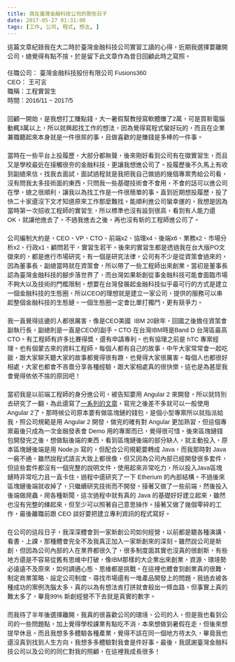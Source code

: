 ```yaml
---
title: 我在臺灣金融科技公司的那些日子
date: 2017-05-27 01:31:00
tags: [工作, 公司, 程式, 想法, ]
---
```


<div class="MsoNormal" style="line-height: 150%;">
<span lang="ZH-TW" style="font-family: &quot;Microsoft JhengHei&quot;, sans-serif;">&#x9019;&#x7BC7;&#x6587;&#x7AE0;&#x7D00;&#x9304;&#x6211;&#x5728;&#x5927;&#x4E8C;&#x6642;&#x65BC;&#x81FA;&#x7063;&#x91D1;&#x878D;&#x79D1;&#x6280;&#x516C;&#x53F8;&#x5BE6;&#x7FD2;&#x5DE5;&#x8B80;&#x7684;&#x5FC3;&#x5F97;&#xFF0C;&#x8FD1;&#x671F;&#x6211;&#x9078;&#x64C7;&#x8981;&#x96E2;&#x958B;&#x516C;&#x53F8;&#xFF0C;&#x7E3D;&#x89BA;&#x5F97;&#x6709;&#x9EDE;&#x4E0D;&#x6368;&#xFF0C;&#x65BC;&#x662F;&#x7559;&#x4E0B;&#x6B64;&#x6587;&#x7AE0;&#x4F5C;&#x70BA;&#x6614;&#x65E5;&#x56DE;&#x9867;&#x6B64;&#x6642;&#x4E4B;&#x5BEB;&#x7167;&#x3002;</span></div>
<!-- more --> 
<a name="more"></a><br>
<div class="MsoNormal" style="line-height: 150%;">
<span lang="ZH-TW" style="font-family: &quot;Microsoft JhengHei&quot;, sans-serif;">&#x4EFB;&#x8077;&#x516C;&#x53F8;&#xFF1A; &#x81FA;&#x7063;&#x91D1;&#x878D;&#x79D1;&#x6280;&#x80A1;&#x4EFD;&#x6709;&#x9650;&#x516C;&#x53F8;</span><span style="font-family: &quot;Microsoft JhengHei&quot;, sans-serif;"> Fusions360</span></div>
<div class="MsoNormal" style="line-height: 150%;">
<span style="font-family: &quot;Microsoft JhengHei&quot;,sans-serif;">
CEO<span lang="ZH-TW">&#xFF1A; &#x738B;&#x53EF;&#x8A00;</span><br>
<span lang="ZH-TW">&#x8077;&#x7A31;&#xFF1A;&#x5DE5;&#x7A0B;&#x5BE6;&#x7FD2;&#x751F;</span><br>
<span lang="ZH-TW">&#x6642;&#x9593;&#xFF1A;</span>2016/11 ~ 2017/5</span></div>
<div class="MsoNormal" style="line-height: 150%;">
<br></div>
<div class="MsoNormal" style="line-height: 150%;">
<span lang="ZH-TW" style="font-family: &quot;Microsoft JhengHei&quot;,sans-serif;">&#x56DE;&#x9867;&#x4E00;&#x958B;&#x59CB;&#xFF0C;&#x662F;&#x6211;&#x60F3;&#x6253;&#x5DE5;&#x8CFA;&#x9EDE;&#x9322;&#xFF0C;&#x5927;&#x4E00;&#x6691;&#x5047;&#x5E6B;&#x6559;&#x6388;&#x5BEB;&#x8EDF;&#x9AD4;&#x8CFA;&#x4E86;</span><span style="font-family: &quot;Microsoft JhengHei&quot;,sans-serif;">2<span lang="ZH-TW">&#x842C;&#xFF0C;&#x53EF;&#x662F;&#x8CB7;&#x65B0;&#x96FB;&#x8166;&#x52D5;&#x8F12;</span>3<span lang="ZH-TW">&#x842C;&#x4EE5;&#x4E0A;&#xFF0C;&#x6240;&#x4EE5;&#x5C31;&#x8208;&#x8D77;&#x627E;&#x5DE5;&#x4F5C;&#x7684;&#x60F3;&#x6CD5;&#xFF0C;&#x56E0;&#x70BA;&#x89BA;&#x5F97;&#x5BEB;&#x7A0B;&#x5F0F;&#x883B;&#x597D;&#x73A9;&#x7684;&#xFF0C;&#x800C;&#x4E14;&#x5728;&#x4F01;&#x696D;&#x517C;&#x8077;&#x807D;&#x8D77;&#x4F86;&#x672C;&#x8EAB;&#x5C31;&#x662F;&#x4E00;&#x4EF6;&#x5F88;&#x5C4C;&#x7684;&#x4E8B;&#xFF0C;&#x4E14;&#x505A;&#x559C;&#x6B61;&#x7684;&#x662F;&#x8CFA;&#x9322;&#x662F;&#x591A;&#x68D2;&#x7684;&#x4E00;&#x4EF6;&#x4E8B;&#x3002;</span><o:p></o:p></span></div>
<div class="MsoNormal" style="line-height: 150%;">
<br></div>
<div class="MsoNormal" style="line-height: 150%;">
<span lang="ZH-TW" style="font-family: &quot;Microsoft JhengHei&quot;,sans-serif;">&#x7576;&#x6642;&#x5728;&#x4E00;&#x4E9B;&#x5E73;&#x53F0;&#x4E0A;&#x6295;&#x5C65;&#x6B77;&#xFF0C;&#x5927;&#x90E8;&#x5206;&#x90FD;&#x7121;&#x8072;&#xFF0C;&#x5F8C;&#x4F86;&#x525B;&#x597D;&#x770B;&#x5230;&#x516C;&#x53F8;&#x6709;&#x5728;&#x5FB5;&#x5BE6;&#x7FD2;&#x751F;&#xFF0C;&#x800C;&#x4E14;&#x53C8;&#x662F;&#x5B78;&#x6821;&#x6700;&#x8FD1;&#x5728;&#x63A5;&#x89F8;&#x5F88;&#x592F;&#x7684;&#x91D1;&#x878D;&#x79D1;&#x6280;&#xFF0C;&#x66F4;&#x8B93;&#x6211;&#x60F3;&#x9032;&#x516C;&#x53F8;&#x4E86;&#x3002;&#x6295;&#x5C65;&#x6B77;&#x5F8C;&#x4E0D;&#x4E45;&#x99AC;&#x4E0A;&#x6709;&#x6536;&#x5230;&#x526F;&#x7E3D;&#x4F86;&#x4FE1;&#xFF0C;&#x627E;&#x6211;&#x53BB;&#x9762;&#x8A66;&#xFF0C;&#x9762;&#x8A66;&#x904E;&#x7A0B;&#x5C31;&#x662F;&#x6211;&#x628A;&#x6211;&#x81EA;&#x5DF1;&#x505A;&#x904E;&#x7684;&#x5E7E;&#x500B;&#x5C08;&#x6848;&#x79C0;&#x7D66;&#x516C;&#x53F8;&#x770B;&#xFF0C;&#x6C92;&#x6709;&#x554F;&#x6211;&#x592A;&#x591A;&#x6280;&#x8853;&#x9762;&#x7684;&#x6771;&#x897F;&#xFF0C;&#x53EA;&#x554F;&#x6211;&#x4E00;&#x4E9B;&#x57FA;&#x790E;&#x6280;&#x8853;&#x6703;&#x4E0D;&#x6703;&#x7528;&#xFF0C;&#x4E0D;&#x6703;&#x7684;&#x8A71;&#x53EF;&#x4EE5;&#x9032;&#x516C;&#x53F8;&#x5728;&#x5B78;&#xFF0C;&#x7E3D;&#x4E4B;&#x5F88;&#x9806;&#x5229;&#xFF0C;&#x8B93;&#x6211;&#x4EE5;&#x70BA;&#x627E;&#x5DE5;&#x4F5C;&#x662F;&#x4E00;&#x4EF6;&#x5F88;&#x7C21;&#x55AE;&#x7684;&#x4E8B;&#x3002;&#x76F4;&#x5230;&#x8FD1;&#x671F;&#x60F3;&#x6295;&#x5C65;&#x6B77;&#xFF0C;&#x6295;&#x4E86;&#x5FEB;&#x4E8C;&#x5341;&#x5BB6;&#x9084;&#x6C92;&#x4E0B;&#x6587;&#x624D;&#x77E5;&#x9053;&#x539F;&#x4F86;&#x5DE5;&#x4F5C;&#x90A3;&#x9EBC;&#x96E3;&#x627E;&#x3002;&#x80FD;&#x9806;&#x5229;&#x9032;&#x516C;&#x53F8;&#x883B;&#x5E78;&#x904B;&#x7684;&#xFF0C;&#x6211;&#x60F3;&#x662F;&#x56E0;&#x70BA;&#x7576;&#x6642;&#x7B2C;&#x4E00;&#x6B21;&#x62DB;&#x6536;&#x5DE5;&#x7A0B;&#x5E2B;&#x7684;&#x5BE6;&#x7FD2;&#x751F;&#xFF0C;&#x6240;&#x4EE5;&#x6A19;&#x6E96;&#x4E5F;&#x6C92;&#x6709;&#x8A2D;&#x5230;&#x5F88;&#x9AD8;&#xFF0C;&#x770B;&#x5230;&#x6709;&#x4EBA;&#x80FD;&#x529B;&#x9084;</span><span style="font-family: &quot;Microsoft JhengHei&quot;,sans-serif;">OK<span lang="ZH-TW">&#xFF0C;&#x5C31;&#x8B93;&#x4ED6;&#x9032;&#x53BB;&#x4E86;&#x3002;&#x4E0D;&#x904E;&#x6211;&#x9032;&#x53BB;&#x4E4B;&#x5F8C;&#xFF0C;&#x518D;&#x4E5F;&#x6C92;&#x6709;&#x65B0;&#x7684;&#x5DE5;&#x7A0B;&#x5E2B;&#x9032;&#x516C;&#x53F8;&#x4E86;&#x3002;</span><o:p></o:p></span></div>
<div class="MsoNormal" style="line-height: 150%;">
<br></div>
<div class="MsoNormal" style="line-height: 150%;">
<span lang="ZH-TW" style="font-family: &quot;Microsoft JhengHei&quot;,sans-serif;">&#x516C;&#x53F8;&#x7DE8;&#x5236;&#x5927;&#x7D04;&#x662F;&#xFF0C;</span><span style="font-family: &quot;Microsoft JhengHei&quot;,sans-serif;">CEO<span lang="ZH-TW">&#x3001;</span>VP<span lang="ZH-TW">&#x3001;</span>CTO<span lang="ZH-TW">&#x3001;&#x524D;&#x7AEF;</span>x2<span lang="ZH-TW">&#x3001;&#x5354;&#x7406;</span>x4<span lang="ZH-TW">&#x3001;&#x5F8C;&#x7AEF;</span>x6<span lang="ZH-TW">&#x3001;&#x696D;&#x52D9;</span>x2<span lang="ZH-TW">&#x3001;&#x5E02;&#x5834;&#x5206;&#x6790;</span>x2<span lang="ZH-TW">&#x3001;&#x884C;&#x653F;</span>x1<span lang="ZH-TW">&#x3001;&#x9867;&#x554F;&#x82E5;&#x5E72;&#xFF0C;&#x5BE6;&#x7FD2;&#x751F;&#x82E5;&#x5E72;&#x3002;&#x5F8C;&#x4F86;&#x7684;&#x5BE6;&#x7FD2;&#x751F;&#x90FD;&#x662F;&#x900F;&#x904E;&#x6211;&#x5728;&#x53F0;&#x5927;&#x7248;</span>PO<span lang="ZH-TW">&#x6587;&#x5FB5;&#x4F86;&#x7684;&#xFF0C;&#x90FD;&#x662F;&#x9032;&#x884C;&#x5E02;&#x5834;&#x7814;&#x7A76;&#xFF0C;&#x6709;&#x4E00;&#x500B;&#x662F;&#x7814;&#x7A76;&#x6CD5;&#x5F8B;&#x3002;&#x516C;&#x53F8;&#x6709;&#x4E0D;&#x5C11;&#x662F;&#x5F9E;&#x8CC7;&#x7B56;&#x6703;&#x904E;&#x4F86;&#x7684;&#xFF0C;&#x56E0;&#x70BA;&#x8463;&#x4E8B;&#x9577;&#x3001;&#x526F;&#x7E3D;&#x7576;&#x6642;&#x5C31;&#x5728;&#x8CC7;&#x7B56;&#x6703;&#xFF0C;&#x6240;&#x4EE5;&#x5E36;&#x4E86;&#x4E00;&#x4E9B;&#x5DE5;&#x7A0B;&#x5E2B;&#x51FA;&#x4F86;&#x5275;&#x696D;&#x3002;&#x7576;&#x521D;&#x662F;&#x8463;&#x4E8B;&#x9577;&#x8A8D;&#x70BA;&#x81FA;&#x7063;&#x91D1;&#x878D;&#x79D1;&#x6280;&#x7684;&#x8173;&#x6B65;&#x843D;&#x4E16;&#x754C;&#x4E86;&#xFF0C;&#x800C;&#x53F0;&#x7063;&#x5982;&#x679C;&#x65B0;&#x5275;&#x5F9E;&#x4E8B;&#x91D1;&#x878D;&#x79D1;&#x6280;&#x53EF;&#x80FD;&#x6703;&#x9762;&#x81E8;&#x5E02;&#x5834;&#x4E0D;&#x5920;&#x5927;&#x4EE5;&#x53CA;&#x6280;&#x8853;&#x7684;&#x9580;&#x6ABB;&#x9650;&#x5236;&#xFF0C;&#x60F3;&#x8981;&#x5728;&#x53F0;&#x7063;&#x767C;&#x5C55;&#x8D77;&#x91D1;&#x878D;&#x79D1;&#x6280;&#x4F3C;&#x4E4E;&#x6700;&#x53EF;&#x884C;&#x7684;&#x65B9;&#x5F0F;&#x662F;&#x5EFA;&#x7ACB;&#x4E00;&#x500B;&#x91D1;&#x878D;&#x79D1;&#x6280;&#x7684;&#x751F;&#x614B;&#x5708;&#xFF0C;&#x6240;&#x4EE5;</span>CEO<span lang="ZH-TW">&#x7684;&#x7406;&#x60F3;&#x5C31;&#x662F;&#x5EFA;&#x7ACB;&#x4E00;&#x5BB6;&#x516C;&#x53F8;&#xFF0C;&#x63D0;&#x4F9B;&#x7684;&#x670D;&#x52D9;&#x53EF;&#x4EE5;&#x4E32;&#x8D77;&#x6574;&#x500B;&#x91D1;&#x878D;&#x79D1;&#x6280;&#x7684;&#x751F;&#x614B;&#x93C8;&#x3002;&#x4E00;&#x500B;&#x751F;&#x614B;&#x5708;&#x4E00;&#x5B9A;&#x6703;&#x6BD4;&#x55AE;&#x6253;&#x7368;&#x9B25;&#xFF0C;&#x66F4;&#x6709;&#x7AF6;&#x722D;&#x529B;&#x3002;</span><o:p></o:p></span></div>
<div class="MsoNormal" style="line-height: 150%;">
<br></div>
<div class="MsoNormal" style="line-height: 150%;">
<span lang="ZH-TW" style="font-family: &quot;Microsoft JhengHei&quot;,sans-serif;">&#x6211;&#x4E00;&#x76F4;&#x89BA;&#x5F97;&#x9019;&#x908A;&#x7684;&#x4EBA;&#x90FD;&#x5F88;&#x53B2;&#x5BB3;&#xFF0C;&#x50CF;&#x662F;</span><span style="font-family: &quot;Microsoft JhengHei&quot;,sans-serif;">CEO<span lang="ZH-TW">&#x7F8E;&#x570B;</span>&#xA0; IBM 20<span lang="ZH-TW">&#x9918;&#x5E74;&#xFF0C;&#x56DE;&#x570B;&#x4E4B;&#x5F8C;&#x64D4;&#x4EFB;&#x8CC7;&#x7B56;&#x6703;&#x526F;&#x57F7;&#x884C;&#x9577;&#xFF0C;&#x526F;&#x7E3D;&#x5247;&#x662F;&#x4E00;&#x76F4;&#x662F;</span>CEO<span lang="ZH-TW">&#x7684;&#x526F;&#x624B;&#x3002;</span>CTO <span lang="ZH-TW">&#x5728;&#x53F0;&#x7063;</span>IBM<span lang="ZH-TW">&#x6642;&#x662F;</span>Band
D <span lang="ZH-TW">&#x53F0;&#x7063;&#x5340;&#x6700;&#x9AD8; </span>CTO<span lang="ZH-TW">&#x3002;&#x6709;&#x5DE5;&#x7A0B;&#x5E2B;&#x6709;&#x8A31;&#x591A;&#x6BD4;&#x8CFD;&#x5F97;&#x734E;&#xFF0C;&#x9084;&#x6709;&#x7533;&#x8ACB;&#x5C08;&#x5229;&#x3002;&#x4E5F;&#x6709;&#x5354;&#x7406;&#x4E4B;&#x524D;&#x662F;
</span>hTC <span lang="ZH-TW">&#x5C08;&#x6848;&#x7D93;&#x7406;&#x3002;&#x4E5F;&#x6709;&#x500B;&#x8499;&#x53E4;&#x4F86;&#x7684;&#x8CC7;&#x6599;&#x5DE5;&#x7A0B;&#x5E2B;&#x3002;&#x6BCF;&#x500B;&#x4EBA;&#x90FD;&#x6709;&#x81EA;&#x5DF1;&#x7684;&#x6545;&#x4E8B;&#xFF0C;&#x4E2D;&#x5348;&#x5927;&#x5BB6;&#x5E38;&#x5E38;&#x6703;&#x4E00;&#x8D77;&#x5403;&#x98EF;&#xFF0C;&#x8DDF;&#x5927;&#x5BB6;&#x804A;&#x5929;&#x807D;&#x5927;&#x5BB6;&#x7684;&#x6545;&#x4E8B;&#x90FD;&#x89BA;&#x5F97;&#x5F88;&#x6709;&#x8DA3;&#xFF0C;&#x4E5F;&#x89BA;&#x5F97;&#x5927;&#x5BB6;&#x5F88;&#x53B2;&#x5BB3;&#x3002;&#x6BCF;&#x500B;&#x4EBA;&#x4E5F;&#x90FD;&#x5F88;&#x597D;&#x76F8;&#x8655;&#xFF0C;&#x5927;&#x5BB6;&#x4E5F;&#x90FD;&#x6703;&#x4E0D;&#x541D;&#x55C7;&#x5206;&#x4EAB;&#x5404;&#x7A2E;&#x7D93;&#x9A57;&#xFF0C;&#x8DDF;&#x5927;&#x5BB6;&#x76F8;&#x8655;&#x771F;&#x7684;&#x5F88;&#x5FEB;&#x6A02;&#xFF0C;&#x9019;&#x4E5F;&#x662F;&#x70BA;&#x751A;&#x9EBC;&#x6211;&#x6703;&#x89BA;&#x5F97;&#x4F9D;&#x4F9D;&#x4E0D;&#x6368;&#x7684;&#x539F;&#x56E0;&#x5427;&#xFF01;</span><o:p></o:p></span></div>
<div class="MsoNormal" style="line-height: 150%;">
<br></div>
<div class="MsoNormal" style="line-height: 150%;">
<span lang="ZH-TW" style="font-family: &quot;Microsoft JhengHei&quot;,sans-serif;">&#x7576;&#x521D;&#x6211;&#x662F;&#x4EE5;&#x524D;&#x7AEF;&#x5DE5;&#x7A0B;&#x5E2B;&#x7684;&#x8EAB;&#x5206;&#x9032;&#x516C;&#x53F8;&#xFF0C;&#x88AB;&#x544A;&#x77E5;&#x8981;&#x7528;</span><span style="font-family: &quot;Microsoft JhengHei&quot;,sans-serif;"> Angular 2 <span lang="ZH-TW">&#x4F86;&#x958B;&#x767C;&#xFF0C;&#x6240;&#x4EE5;&#x5C31;&#x7279;&#x5225;&#x53BB;&#x7814;&#x7A76;&#x4E86;&#x4E00;&#x7FFB;&#xFF0C;&#x70BA;&#x6B64;&#x9084;&#x5BEB;&#x4E86;<a href="https://ithelp.ithome.com.tw/users/20103745/ironman/1160" target="_blank">&#x4E00;&#x7CFB;&#x5217;&#x7684;&#x6587;&#x7AE0;</a>&#xFF0C;&#x5BEB;&#x5B8C;&#x4E4B;&#x5F8C;&#x5DEE;&#x4E0D;&#x591A;&#x5C31;&#x53EF;&#x4EE5;&#x4E00;&#x822C;&#x4F7F;&#x7528;</span> Angular 2<span lang="ZH-TW">&#x4E86;&#x3002;&#x90A3;&#x6642;&#x5019;&#x516C;&#x53F8;&#x539F;&#x672C;&#x8981;&#x6709;&#x505A;&#x5340;&#x584A;&#x93C8;&#x7684;&#x9322;&#x5305;&#xFF0C;&#x662F;&#x500B;&#x5C0F;&#x578B;&#x5C08;&#x6848;&#x6240;&#x4EE5;&#x5C31;&#x6307;&#x6D3E;&#x7D66;&#x6211;&#xFF0C;&#x7167;&#x516C;&#x53F8;&#x898F;&#x7BC4;&#x662F;&#x7528; </span>Angular 2 <span lang="ZH-TW">&#x958B;&#x767C;&#xFF0C;&#x505A;&#x5B8C;&#x7684;&#x78BA;&#x6709;&#x5C0D;</span> Angular <span lang="ZH-TW">&#x66F4;&#x52A0;&#x719F;&#x7FD2;&#xFF0C;&#x4F46;&#x9019;&#x500B;&#x5C08;&#x6848;&#x6700;&#x5F8C;&#x53EA;&#x6210;&#x70BA;&#x4E00;&#x6B21;&#x91D1;&#x878D;&#x767C;&#x8868;&#x6703;</span>
Demo <span lang="ZH-TW">&#x7528;&#x7684;&#x5C08;&#x6848;&#x800C;&#x5DF2;&#xFF0C;&#x89BA;&#x5F97;&#x5F88;&#x53EF;&#x60DC;&#x3002;&#x5F8C;&#x4F86;&#x5340;&#x584A;&#x93C8;&#x9322;&#x5305;&#x958B;&#x767C;&#x5B8C;&#x4E4B;&#x5F8C;&#xFF0C;&#x60F3;&#x505A;&#x9EDE;&#x5F8C;&#x7AEF;&#x7684;&#x6771;&#x897F;&#xFF0C;&#x770B;&#x5230;&#x5340;&#x584A;&#x93C8;&#x5F8C;&#x7AEF;&#x7684;&#x90E8;&#x5206;&#x7F3A;&#x4EBA;&#xFF0C;&#x5C31;&#x4E3B;&#x52D5;&#x6295;&#x5165;&#xFF0C;&#x539F;&#x672C;&#x5340;&#x584A;&#x93C8;&#x5F8C;&#x7AEF;&#x662F;&#x7528;
</span>Node.js <span lang="ZH-TW">&#x5BEB;&#x7684;&#xFF0C;&#x4F46;&#x914D;&#x5408;&#x516C;&#x53F8;&#x898F;&#x7BC4;&#x8981;&#x8F49;&#x6210;</span> Java<span lang="ZH-TW">&#xFF0C;&#x800C;&#x6211;&#x90A3;&#x6642;&#x5C0D;</span>
Java <span lang="ZH-TW">&#x4E00;&#x7AC5;&#x4E0D;&#x901A;&#xFF0C;&#x96D6;&#x7136;&#x8AAA;&#x7A0B;&#x5F0F;&#x8A9E;&#x8A00;&#x5927;&#x81F4;&#x4E0A;&#x90FD;&#x5F88;&#x50CF;&#xFF0C;&#x4F46;&#x53C8;&#x56E0;&#x70BA;&#x516C;&#x53F8;&#x5167;&#x90E8;&#x5DF2;&#x7D93;&#x958B;&#x767C;&#x5F88;&#x591A;&#x5957;&#x4EF6;&#xFF0C;&#x4F46;&#x9019;&#x4E9B;&#x5957;&#x4EF6;&#x90FD;&#x6C92;&#x6709;&#x4E00;&#x500B;&#x5B8C;&#x6574;&#x7684;&#x8AAA;&#x660E;&#x6587;&#x4EF6;&#xFF0C;&#x4F7F;&#x7528;&#x8D77;&#x4F86;&#x975E;&#x5E38;&#x5403;&#x529B;&#xFF0C;&#x6240;&#x4EE5;&#x6295;&#x5165;</span>Java<span lang="ZH-TW">&#x5340;&#x584A;&#x93C8;&#x6642;&#x975E;&#x5E38;&#x5403;&#x529B;&#x4E14;&#x4E00;&#x76F4;&#x5361;&#x4F4F;&#xFF0C;&#x904E;&#x7A0B;&#x4E2D;&#x9084;&#x7814;&#x7A76;&#x4E86;&#x4E00;&#x4E0B;</span> Etherium <span lang="ZH-TW">&#x7684;&#x5167;&#x90E8;&#x7D50;&#x69CB;&#x3002;&#x4E0D;&#x904E;&#x5F8C;&#x4F86;&#x5340;&#x584A;&#x93C8;&#x5F8C;&#x7AEF;&#x5C31;&#x6536;&#x6389;&#x4E86;&#xFF0C;&#x53EA;&#x7E7C;&#x7E8C;&#x7814;&#x7A76;&#x6280;&#x8853;&#x800C;&#x4E0D;&#x958B;&#x767C;&#x3002;&#x63A5;&#x8457;&#x53C8;&#x505A;&#x4E86;&#x4E00;&#x4E9B;&#x524D;&#x7AEF;&#xFF0C;&#x7136;&#x5F8C;&#x6295;&#x5165;&#x5F8C;&#x7AEF;&#x505A;&#x722C;&#x87F2;&#xFF0C;&#x722C;&#x5404;&#x7A2E;&#x65B0;&#x805E;&#xFF0C;&#x9019;&#x6B21;&#x904E;&#x7A0B;&#x4E2D;&#x5C31;&#x6709;&#x771F;&#x7684;</span>
Java <span lang="ZH-TW">&#x7684;&#x57FA;&#x790E;&#x597D;&#x597D;&#x5EFA;&#x7ACB;&#x8D77;&#x4F86;&#xFF0C;&#x96D6;&#x7136;&#x4E5F;&#x6C92;&#x6709;&#x5B8C;&#x6574;&#x7684;&#x7DF4;&#x8D77;&#x4F86;&#xFF0C;&#x4F46;&#x81F3;&#x5C11;&#x53EF;&#x4EE5;&#x7167;&#x8457;&#x81EA;&#x5DF1;&#x610F;&#x601D;&#x64CD;&#x4F5C;&#x3002;&#x63A5;&#x8457;&#x53C8;&#x505A;&#x4E86;&#x5E7E;&#x500B;&#x96F6;&#x788E;&#x7684;&#x5DE5;&#x4F5C;&#xFF0C;&#x6700;&#x5F8C;&#x96E2;&#x8077;&#x524D;&#x8DDF;</span>
CEO <span lang="ZH-TW">&#x8AC7;&#x597D;&#x8981;&#x628A;&#x5EFA;&#x7ACB;&#x5C08;&#x5229;&#x8CC7;&#x8A0A;&#x7684;&#x7A0B;&#x5F0F;&#x5BEB;&#x597D;&#x3002;</span><o:p></o:p></span></div>
<div class="MsoNormal" style="line-height: 150%;">
<br></div>
<div class="MsoNormal" style="line-height: 150%;">
<span lang="ZH-TW" style="font-family: &quot;Microsoft JhengHei&quot;,sans-serif;">&#x5728;&#x516C;&#x53F8;&#x7684;&#x9019;&#x6BB5;&#x65E5;&#x5B50;&#xFF0C;&#x6211;&#x6DF1;&#x6DF1;&#x9AD4;&#x6703;&#x5230;&#x4E00;&#x5BB6;&#x65B0;&#x5275;&#x516C;&#x53F8;&#x5982;&#x4F55;&#x7D93;&#x71DF;&#xFF0C;&#x4EE5;&#x524D;&#x90FD;&#x662F;&#x807D;&#x5404;&#x7A2E;&#x6F14;&#x8B1B;&#x3001;&#x770B;&#x66F8;&#x3001;&#x4E0A;&#x8AB2;&#xFF0C;&#x90A3;&#x7A2E;&#x9AD4;&#x6703;&#x5B8C;&#x5168;&#x4E0D;&#x53CA;&#x6211;&#x771F;&#x6B63;&#x52A0;&#x5165;&#x4E00;&#x5BB6;&#x65B0;&#x5275;&#x4F86;&#x7684;&#x6DF1;&#x523B;&#x3002;&#x96D6;&#x7136;&#x8AAA;&#x516C;&#x53F8;&#x662F;&#x65B0;&#x5275;&#xFF0C;&#x4F46;&#x56E0;&#x70BA;&#x516C;&#x53F8;&#x5167;&#x90E8;&#x7684;&#x4EBA;&#x5728;&#x696D;&#x754C;&#x90FD;&#x5F88;&#x4E45;&#x4E86;&#xFF0C;&#x5F88;&#x591A;&#x5236;&#x5EA6;&#x9762;&#x5176;&#x5BE6;&#x4E5F;&#x6C92;&#x771F;&#x7684;&#x5F88;&#x5275;&#x65B0;&#xFF0C;&#x6709;&#x4E9B;&#x5730;&#x65B9;&#x9084;&#x662F;&#x4E0D;&#x5BB9;&#x6613;&#x5F9E;&#x820A;&#x6709;&#x601D;&#x7DAD;&#x4E2D;&#x6253;&#x7834;&#xFF0C;&#x50CF;</span><span style="font-family: &quot;Microsoft JhengHei&quot;,sans-serif;">IBM<span lang="ZH-TW">&#x90A3;&#x6A23;&#x7684;&#x5927;&#x4F01;&#x696D;&#x51FA;&#x4F86;&#x5275;&#x696D;&#xFF0C;&#x8CC7;&#x6E90;&#x3001;&#x74B0;&#x5883;&#x52E2;&#x5FC5;&#x9060;&#x9060;&#x4E0D;&#x53CA;&#x539F;&#x4F86;&#xFF0C;&#x5982;&#x4F55;&#x8ABF;&#x9069;&#x5FC3;&#x614B;&#x3001;&#x601D;&#x7DAD;&#x90FD;&#x662F;&#x6311;&#x6230;&#x3002;&#x5728;&#x9019;&#x88E1;&#x4E5F;&#x9AD4;&#x6703;&#x5230;&#x5275;&#x696D;&#x771F;&#x7684;&#x5F88;&#x96E3;&#xFF0C;&#x5236;&#x5B9A;&#x5546;&#x696D;&#x7B56;&#x7565;&#x3001;&#x8A2D;&#x5B9A;&#x516C;&#x53F8;&#x5236;&#x5EA6;&#x3001;&#x5C0B;&#x627E;&#x5E02;&#x5834;&#x9084;&#x6709;&#x4E00;&#x5806;&#x7522;&#x54C1;&#x958B;&#x767C;&#x4E0A;&#x7684;&#x554F;&#x984C;&#xFF0C;&#x6211;&#x904E;&#x53BB;&#x88AB;&#x5404;&#x7A2E;&#x6210;&#x529F;&#x7684;&#x6848;&#x4F8B;&#x6D17;&#x8166;&#x592A;&#x591A;&#xFF0C;&#x771F;&#x7684;&#x4EE5;&#x70BA;&#x6709;&#x60F3;&#x6CD5;&#x80AF;&#x6253;&#x62FC;&#x5C31;&#x6703;&#x6BBA;&#x51FA;&#x4E00;&#x689D;&#x8840;&#x8DEF;&#xFF0C;&#x4F46;&#x4E8B;&#x5BE6;&#x4E0A;&#x771F;&#x7684;&#x96E3;&#x592A;&#x591A;&#x4E86;&#xFF0C;&#x7562;&#x7ADF;</span>99%
<span lang="ZH-TW">&#x65B0;&#x5275;&#x7D93;&#x71DF;&#x4E0D;&#x4E0B;&#x53BB;&#x5C31;&#x662F;&#x771F;&#x5BE6;&#x7684;&#x6578;&#x5B57;&#x3002;</span><o:p></o:p></span></div>
<div class="MsoNormal" style="line-height: 150%;">
<br></div>
<div class="MsoNormal">



































</div>
<div class="MsoNormal" style="line-height: 150%;">
<span lang="ZH-TW" style="font-family: &quot;Microsoft JhengHei&quot;,sans-serif;">&#x800C;&#x6211;&#x5F85;&#x4E86;&#x534A;&#x5E74;&#x5F8C;&#x9078;&#x64C7;&#x96E2;&#x958B;&#xFF0C;&#x6211;&#x771F;&#x7684;&#x5F88;&#x559C;&#x6B61;&#x516C;&#x53F8;&#x7684;&#x74B0;&#x5883;&#x3001;&#x516C;&#x53F8;&#x7684;&#x4EBA;&#xFF0C;&#x4F46;&#x662F;&#x6211;&#x4E5F;&#x770B;&#x5230;&#x516C;&#x53F8;&#x7684;&#x4E00;&#x4E9B;&#x554F;&#x984C;&#x9EDE;&#xFF0C;&#x52A0;&#x4E0A;&#x89BA;&#x5F97;&#x5B78;&#x6821;&#x8AB2;&#x696D;&#x6709;&#x9EDE;&#x5403;&#x4E0D;&#x6D88;&#xFF0C;&#x672C;&#x4F86;&#x60F3;&#x505A;&#x5230;&#x6691;&#x5047;&#x5728;&#x8D70;&#xFF0C;&#x4F46;&#x5F8C;&#x4F86;&#x60F3;&#x63D0;&#x65E9;&#x4F11;&#x606F;&#x3002;&#x800C;&#x4E14;&#x6211;&#x60F3;&#x591A;&#x591A;&#x9AD4;&#x9A57;&#x5404;&#x7A2E;&#x7522;&#x696D;&#xFF0C;&#x89BA;&#x5F97;&#x4E0D;&#x8A72;&#x5728;&#x540C;&#x4E00;&#x500B;&#x5730;&#x65B9;&#x5F85;&#x592A;&#x4E45;&#xFF0C;&#x7562;&#x7ADF;&#x6211;&#x4E5F;&#x9084;&#x6C92;&#x771F;&#x5230;&#x627E;&#x5230;&#x4EBA;&#x751F;&#x65B9;&#x5411;&#xFF0C;&#x6211;&#x60F3;&#x591A;&#x591A;&#x9AD4;&#x9A57;&#x5C0D;&#x6211;&#x6703;&#x662F;&#x4EF6;&#x597D;&#x4E8B;&#x3002;&#x6700;&#x5F8C;&#xFF0C;&#x6211;&#x611F;&#x8B1D;&#x81FA;&#x7063;&#x91D1;&#x878D;&#x79D1;&#x6280;&#x516C;&#x53F8;&#x4EE5;&#x53CA;&#x516C;&#x53F8;&#x7684;&#x540C;&#x4EC1;&#x5C0D;&#x6211;&#x7684;&#x7167;&#x9867;&#xFF0C;&#x5728;&#x9019;&#x88E1;&#x6211;&#x6210;&#x9577;&#x5F88;&#x591A;&#xFF01;</span><span style="font-family: &quot;Microsoft JhengHei&quot;,sans-serif;"><o:p></o:p></span></div>
<div style="clear: both;"></div>

